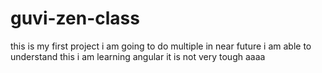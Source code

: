 # guvi-zen-class
this is my first project
i am going to do multiple in near future
i am able to understand this
i am learning angular it is not very tough
aaaa

